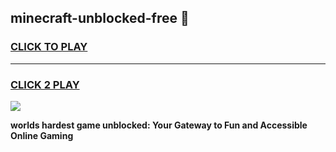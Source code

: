 
## minecraft-unblocked-free 👋
<h3>
<a href="https://premium.freeplayer.one?title=minecraft-unblocked-free&ref=14F">CLICK TO PLAY</a></h3>
<hr>

<h3>
<a href="https://premium.freeplayer.one?title=minecraft-unblocked-free&ref=14F">CLICK 2 PLAY</a>
  
</h3>

<a href="https://premium.freeplayer.one?title=minecraft-unblocked-free&ref=12F/"><img src="https://clearcache.store/games.png"></a>


**worlds hardest game unblocked: Your Gateway to Fun and Accessible Online Gaming**
